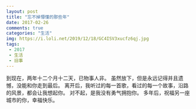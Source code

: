 ```yaml
---
layout: post
title: "忘不掉懵懂的那些年"
date: 2017-02-26
comments: true
categories: "生活"
img: https://i.loli.net/2019/12/18/GC4ISV3xucfz6qj.jpg
tags:
 - 2017
 - 生活
 - 旧事
---
```



到现在，两年十二个月十二天，已物事人非。
虽然放下，但是永远记得并且遗憾，没能和你走到最后。
离开后，我听过的每一首歌，看过的每一个故事，沿路的风景，都会让我想起你。
对不起，是我没有勇气拥抱你。
多年后，祝福另一座城市的你，幸福快乐。
